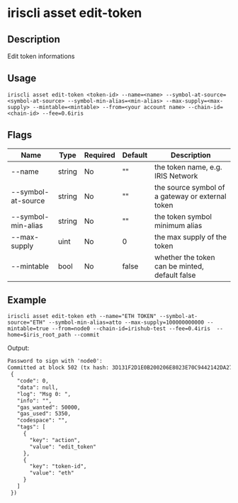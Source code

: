 # iriscli asset edit-token

## Description

Edit token informations

## Usage

```shell
iriscli asset edit-token <token-id> --name=<name> --symbol-at-source=<symbol-at-source> --symbol-min-alias=<min-alias> --max-supply=<max-supply> --mintable=<mintable> --from=<your account name> --chain-id=<chain-id> --fee=0.6iris
```

## Flags

| Name | Type | Required | Default | Description                                              |
| --------------------| -----  | -------- | -------- | ------------------------------------------------------------------- |
| --name           | string | No | "" | the token name, e.g. IRIS Network |
| --symbol-at-source | string | No | "" | the source symbol of a gateway or external token |
| --symbol-min-alias | string | No | "" | the token symbol minimum alias |
| --max-supply | uint | No | 0 | the max supply of the token |
| --mintable | bool | No | false | whether the token can be minted, default false |


## Example

```shell
iriscli asset edit-token eth --name="ETH TOKEN" --symbol-at-source="ETH" --symbol-min-alias=atto --max-supply=100000000000 --mintable=true --from=node0 --chain-id=irishub-test --fee=0.4iris  --home=$iris_root_path --commit
```

Output:
```txt
Password to sign with 'node0':
Committed at block 502 (tx hash: 3D131F2D1E0B200206E8023E70C9442142DA27EBC42675451E39BF84B6343C6F, response:
 {
   "code": 0,
   "data": null,
   "log": "Msg 0: ",
   "info": "",
   "gas_wanted": 50000,
   "gas_used": 5350,
   "codespace": "",
   "tags": [
     {
       "key": "action",
       "value": "edit_token"
     },
     {
       "key": "token-id",
       "value": "eth"
     }
   ]
 })
```
